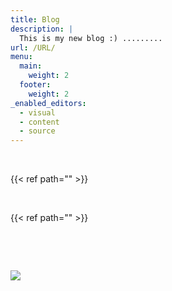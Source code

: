 ```yaml
---
title: Blog
description: |
  This is my new blog :) .........
url: /URL/
menu:
  main:
    weight: 2
  footer:
    weight: 2
_enabled_editors:
  - visual
  - content
  - source
---
```

&nbsp;

{{< ref path="" >}}

&nbsp;

{{< ref path="" >}}

&nbsp;

&nbsp;

[![](/uploads/save-conflicting-updates.png)]()